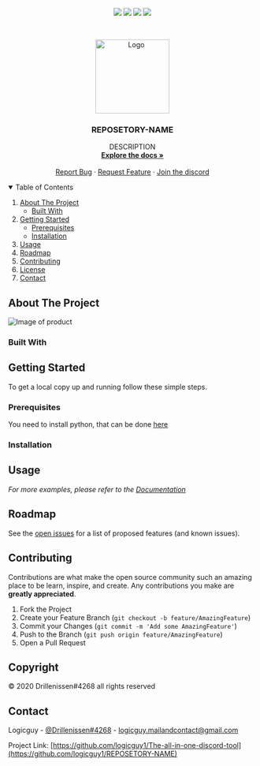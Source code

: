 <p align="center">
<img src=https://img.shields.io/github/stars/logicguy1/REPOSETORY-NAME?style=for-the-badge&logo=appveyor&color=blue />
<img src=https://img.shields.io/github/forks/logicguy1/REPOSETORY-NAME?style=for-the-badge&logo=appveyor&color=blue />
<img src=https://img.shields.io/github/issues/logicguy1/REPOSETORY-NAME?style=for-the-badge&logo=appveyor&color=informational />
<img src=https://img.shields.io/github/issues-pr/logicguy1/REPOSETORY-NAME?style=for-the-badge&logo=appveyor&color=informational />
</p>
<br />
<p align="center">
    <img src="assets/logo.png" alt="Logo" width="150" height="150">
  
  <h3 align="center">REPOSETORY-NAME</h3>

  <p align="center">
    DESCRIPTION
    <br />
    <a href="https://github.com/logicguy1/REPOSETORY-NAME/docs/README.md"><strong>Explore the docs »</strong></a>
    <br />
    <br />
    <a href="https://github.com/logicguy1/REPOSETORY-NAME/issues">Report Bug</a>
    ·
    <a href="https://github.com/logicguy1/REPOSETORY-NAME/issues">Request Feature</a>
      ·
    <a href="https://discord.gg/TMshrBeyHE">Join the discord</a>
  </p>
</p>
  
<details open="open">
  <summary>Table of Contents</summary>
  <ol>
    <li>
      <a href="#about-the-project">About The Project</a>
      <ul>
        <li><a href="#built-with">Built With</a></li>
      </ul>
    </li>
    <li>
      <a href="#getting-started">Getting Started</a>
      <ul>
        <li><a href="#prerequisites">Prerequisites</a></li>
        <li><a href="#installation">Installation</a></li>
      </ul>
    </li>
    <li><a href="#usage">Usage</a></li>
    <li><a href="#roadmap">Roadmap</a></li>
    <li><a href="#contributing">Contributing</a></li>
    <li><a href="#copyright">License</a></li>
    <li><a href="#contact">Contact</a></li>
  </ol>
</details>

## About The Project

<img src="assets/example.png" alt="Image of product">

<!-- ABOUT -->

### Built With

<!-- PACKAGES USED -->

## Getting Started

To get a local copy up and running follow these simple steps.

### Prerequisites
You need to install python, that can be done [here](https://www.python.org)

### Installation

<!-- INSTALLATION INSTRUCTIONS -->
   
## Usage

<!-- USAGE INSTRUCTIONS -->

_For more examples, please refer to the [Documentation](https://github.com/logicguy1/REPOSETORY-NAME/docs/README.md)_

## Roadmap

See the [open issues](https://github.com/logicguy1/REPOSETORY-NAME/issues) for a list of proposed features (and known issues).

## Contributing

Contributions are what make the open source community such an amazing place to be learn, inspire, and create. Any contributions you make are **greatly appreciated**.

1. Fork the Project
2. Create your Feature Branch (`git checkout -b feature/AmazingFeature`)
3. Commit your Changes (`git commit -m 'Add some AmazingFeature'`)
4. Push to the Branch (`git push origin feature/AmazingFeature`)
5. Open a Pull Request

## Copyright

© 2020 Drillenissen#4268 all rights reserved

## Contact

Logicguy - [@Drillenissen#4268](https://www.discordapp.com) - logicguy.mailandcontact@gmail.com

Project Link: [https://github.com/logicguy1/The-all-in-one-discord-tool](https://github.com/logicguy1/REPOSETORY-NAME)

